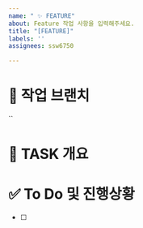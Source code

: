 ```yaml
---
name: " ✨ FEATURE"
about: Feature 작업 사항을 입력해주세요.
title: "[FEATURE]"
labels: ''
assignees: ssw6750

---
```


# 🌳 작업 브랜치
``

# 📝 TASK 개요


# ✅ To Do 및 진행상황
- [ ]
